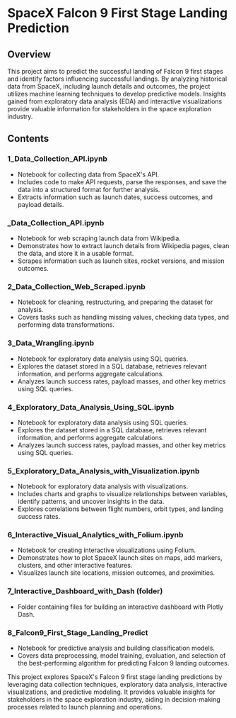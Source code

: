 # SpaceX Falcon 9 First Stage Landing Prediction

## Overview

This project aims to predict the successful landing of Falcon 9 first stages and identify factors influencing successful landings. By analyzing historical data from SpaceX, including launch details and outcomes, the project utilizes machine learning techniques to develop predictive models. Insights gained from exploratory data analysis (EDA) and interactive visualizations provide valuable information for stakeholders in the space exploration industry.

## Contents

### 1_Data_Collection_API.ipynb
- Notebook for collecting data from SpaceX's API.
- Includes code to make API requests, parse the responses, and save the data into a structured format for further analysis.
- Extracts information such as launch dates, success outcomes, and payload details.

### _Data_Collection_API.ipynb
- Notebook for web scraping launch data from Wikipedia.
- Demonstrates how to extract launch details from Wikipedia pages, clean the data, and store it in a usable format.
- Scrapes information such as launch sites, rocket versions, and mission outcomes.
  
### 2_Data_Collection_Web_Scraped.ipynb
- Notebook for cleaning, restructuring, and preparing the dataset for analysis.
- Covers tasks such as handling missing values, checking data types, and performing data transformations.

### 3_Data_Wrangling.ipynb
- Notebook for exploratory data analysis using SQL queries.
- Explores the dataset stored in a SQL database, retrieves relevant information, and performs aggregate calculations.
- Analyzes launch success rates, payload masses, and other key metrics using SQL queries.

### 4_Exploratory_Data_Analysis_Using_SQL.ipynb
- Notebook for exploratory data analysis using SQL queries.
- Explores the dataset stored in a SQL database, retrieves relevant information, and performs aggregate calculations.
- Analyzes launch success rates, payload masses, and other key metrics using SQL queries.

### 5_Exploratory_Data_Analysis_with_Visualization.ipynb
- Notebook for exploratory data analysis with visualizations.
- Includes charts and graphs to visualize relationships between variables, identify patterns, and uncover insights in the data.
- Explores correlations between flight numbers, orbit types, and landing success rates.

### 6_Interactive_Visual_Analytics_with_Folium.ipynb
- Notebook for creating interactive visualizations using Folium.
- Demonstrates how to plot SpaceX launch sites on maps, add markers, clusters, and other interactive features.
- Visualizes launch site locations, mission outcomes, and proximities.

### 7_Interactive_Dashboard_with_Dash (folder)
- Folder containing files for building an interactive dashboard with Plotly Dash.

### 8_Falcon9_First_Stage_Landing_Predict
- Notebook for predictive analysis and building classification models.
- Covers data preprocessing, model training, evaluation, and selection of the best-performing algorithm for predicting Falcon 9 landing outcomes.

This project explores SpaceX's Falcon 9 first stage landing predictions by leveraging data collection techniques, exploratory data analysis, interactive visualizations, and predictive modeling. It provides valuable insights for stakeholders in the space exploration industry, aiding in decision-making processes related to launch planning and operations.
